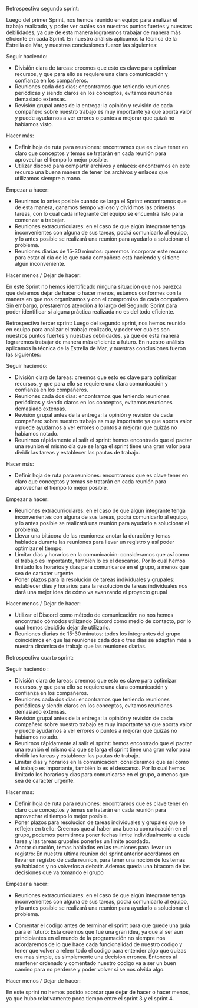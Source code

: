 Retrospectiva segundo sprint:

Luego del primer Sprint, nos hemos reunido en equipo para analizar el trabajo realizado, y poder ver cuáles son nuestros puntos fuertes y nuestras debilidades, ya que de esta manera lograremos trabajar de manera más eficiente en cada Sprint.
En nuestro análisis aplicamos la técnica de la Estrella de Mar, y nuestras conclusiones fueron las siguientes:

Seguir haciendo:
- División clara de tareas: creemos que esto es clave para optimizar recursos, y que para ello se requiere una clara comunicación y confianza en los compañeros.
- Reuniones cada dos días: encontramos que teniendo reuniones periódicas y siendo claros en los conceptos, evitamos reuniones demasiado extensas.
- Revisión grupal antes de la entrega: la opinión y revisión de cada compañero sobre nuestro trabajo es muy importante ya que aporta valor y puede ayudarnos a ver errores o puntos a mejorar que quizá no habíamos visto.

Hacer más:
- Definir hoja de ruta para reuniones: encontramos que es clave tener en claro que conceptos y temas se tratarán en cada reunión para aprovechar el tiempo lo mejor posible.
- Utilizar discord para compartir archivos y enlaces: encontramos en este recurso una buena manera de tener los archivos y enlaces que utilizamos siempre a mano.

Empezar a hacer:
- Reunirnos lo antes posible cuando se larga el Sprint: encontramos que de esta manera, ganamos tiempo valioso y dividimos las primeras tareas, con lo cual cada integrante del equipo se encuentra listo para comenzar a trabajar.
- Reuniones extracurriculares: en el caso de que algún integrante tenga inconvenientes con alguna de sus tareas, podrá comunicarlo al equipo, y lo antes posible se realizará una reunión para ayudarlo a solucionar el problema.
- Reuniones diarias de 15-30 minutos: queremos incorporar este recurso para estar al día de lo que cada compañero está haciendo y si tiene algún inconveniente.

Hacer menos / Dejar de hacer:

En este Sprint no hemos identificado ninguna situación que nos parezca que debamos dejar de hacer o hacer menos, estamos conformes con la manera en que nos organizamos y con el compromiso de cada compañero. Sin embargo, prestaremos atención a lo largo del Segundo Sprint para poder identificar si alguna práctica realizada no es del todo eficiente. 


Retrospectiva tercer sprint:
Luego del segundo sprint, nos hemos reunido en equipo para analizar el trabajo realizado, y poder ver cuáles son nuestros puntos fuertes y nuestras debilidades, ya que de esta manera lograremos trabajar de manera más eficiente a futuro.
En nuestro análisis aplicamos la técnica de la Estrella de Mar, y nuestras conclusiones fueron las siguientes:

Seguir haciendo:
- División clara de tareas: creemos que esto es clave para optimizar recursos, y que para ello se requiere una clara comunicación y confianza en los compañeros.
- Reuniones cada dos días: encontramos que teniendo reuniones periódicas y siendo claros en los conceptos, evitamos reuniones demasiado extensas.
- Revisión grupal antes de la entrega: la opinión y revisión de cada compañero sobre nuestro trabajo es muy importante ya que aporta valor y puede ayudarnos a ver errores o puntos a mejorar que quizás no habíamos notado.
- Reunirnos rápidamente al salir el sprint: hemos encontrado que el pactar una reunión el mismo día que se larga el sprint tiene una gran valor para dividir las tareas y establecer las pautas de trabajo.

Hacer más:
- Definir hoja de ruta para reuniones: encontramos que es clave tener en claro que conceptos y temas se tratarán en cada reunión para aprovechar el tiempo lo mejor posible.

Empezar a hacer:
- Reuniones extracurriculares: en el caso de que algún integrante tenga inconvenientes con alguna de sus tareas, podrá comunicarlo al equipo, y lo antes posible se realizará una reunión para ayudarlo a solucionar el problema.
- Llevar una bitácora de las reuniones: anotar la duración y temas hablados durante las reuniones para llevar un registro y así poder optimizar el tiempo.
- Limitar días y horarios en la comunicación: consideramos que así como el trabajo es importante, también lo es el descanso. Por lo cual hemos limitado los horarios y días para comunicarse en el grupo, a menos que sea de carácter urgente.
- Poner plazos para la resolución de tareas individuales y grupales: establecer días y horarios para la resolución de tareas individuales nos dará una mejor idea de cómo va avanzando el proyecto grupal

Hacer menos / Dejar de hacer:
- Utilizar el Discord como método de comunicación: no nos hemos encontrado cómodos utilizando Discord como medio de contacto, por lo cual hemos decidido dejar de utilizarlo.
- Reuniones diarias de 15-30 minutos: todos los integrantes del grupo coincidimos en que las reuniones cada dos o tres días se adaptan más a nuestra dinámica de trabajo que las reuniones diarias.

Retrospectiva cuarto sprint:

Seguir haciendo : 
- División clara de tareas: creemos que esto es clave para optimizar recursos, y que para ello se requiere una clara comunicación y confianza en los compañeros.
- Reuniones cada dos días: encontramos que teniendo reuniones periódicas y siendo claros en los conceptos, evitamos reuniones demasiado extensas.
- Revisión grupal antes de la entrega: la opinión y revisión de cada compañero sobre nuestro trabajo es muy importante ya que aporta valor y puede ayudarnos a ver errores o puntos a mejorar que quizás no habíamos notado.
- Reunirnos rápidamente al salir el sprint: hemos encontrado que el pactar una reunión el mismo día que se larga el sprint tiene una gran valor para dividir las tareas y establecer las pautas de trabajo.
- Limitar días y horarios en la comunicación: consideramos que así como el trabajo es importante, también lo es el descanso. Por lo cual hemos limitado los horarios y días para comunicarse en el grupo, a menos que sea de carácter urgente.

Hacer mas:
- Definir hoja de ruta para reuniones: encontramos que es clave tener en claro que conceptos y temas se tratarán en cada reunión para aprovechar el tiempo lo mejor posible.
- Poner plazos para resolucion de tareas individuales y grupales que se reflejen en trello: Creemos que al haber una buena comunicación en el grupo, podemos permitirnos poner fechas limite individualmente a cada tarea y las tareas grupales ponerles un limite acordado.
- Anotar duración, temas hablados en las reuniones para llevar un registro: En nuestra ultima reunion del sprint anterior acordamos en llevar un registro de cada reunion, para tener una noción de los temas ya hablados y no volverlos a debatir. Ademas queda una bitacora de las decisiones que va tomando el grupo

Empezar a hacer:
- Reuniones extracurriculares: en el caso de que algún integrante tenga inconvenientes con alguna de sus tareas, podrá comunicarlo al equipo, y lo antes posible se realizará una reunión para ayudarlo a solucionar el problema.

- Comentar el codigo antes de terminar el sprint para que quede una guia para el futuro: Esta creemos que fue una gran idea, ya que al ser aun principiantes en el mundo de la programación no siempre nos acordaremos de lo que hace cada funcionalidad de nuestro codigo y tener que volver a releer todo el codigo para entender algo que quizas era mas simple, es simplemente una decision erronea. Entonces al mantener ordenado y comentado nuestro codigo va a ser un buen camino para no perderse y poder volver si se nos olvida algo.

Hacer menos / Dejar de hacer:

En este sprint no hemos podido acordar que dejar de hacer o hacer menos, ya que hubo relativamente poco tiempo entre el sprint 3 y el sprint 4.

